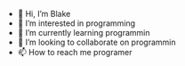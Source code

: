 - 👋 Hi, I’m Blake
- 👀 I’m interested in programming
- 🌱 I’m currently learning programmin
- 💞️ I’m looking to collaborate on programmin
- 📫 How to reach me programer

<!---
hp04041993/hp04041993 is a ✨ special ✨ repository because its `README.md` (this file) appears on your GitHub profile.
You can click the Preview link to take a look at your changes.
--->
